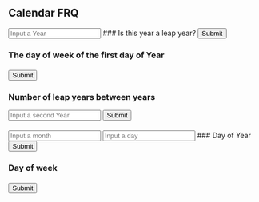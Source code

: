 ## Calendar FRQ

<script>

function getYear(){
    let inputYear = document.getElementById("inputYear").value;
    return inputYear;
}

function getMonth(){
    let inputMonth = document.getElementById("inputMonth").value;
    return inputMonth;
}

function getDay(){
    let inputDay = document.getElementById("inputDay").value;
    return inputDay;
}

function getYear2(){
    let inputYear2 = document.getElementById("inputYear2").value;
    return inputYear2;
}

function isLeapYear(yearParam) {
    
    result = document.getElementById("isLeapYearResult");

    // Fetch data from API
    fetch('https://serafina.tk/api/calendar/isLeapYear/' + yearParam)
    .then(response => response.json())
    .then(data => {

        console.log(data);

        result.innerHTML = "Is " + yearParam + " a leap year: " + data.isLeapYear;

    })
}

function firstDayOfYear(yearParam) {

    result = document.getElementById("theFirstDayOfYear");
    fetch('https://serafina.tk/api/calendar/firstDayOfYear/' + yearParam)
    .then(response => response.json())
    .then(data => {
        
        console.log(data);

        result.innerHTML = "The first day of the year " + yearParam + " was this day of the week: " + data.firstDayOfYear;
    })
}

function dayOfYear(monthParam, dayParam, yearParam) {
    
    result = document.getElementById("dayOfYear");
    valueParam = monthParam + '/' + dayParam + '/' + yearParam;
    // Fetch data from API
    fetch('https://serafina.tk/api/calendar/dayOfYear/' + valueParam)
    .then(response => response.json())
    .then(data => {

        console.log(data);

        result.innerHTML = "What day of the year is the date " + monthParam+ "/"+ dayParam+ "/"+ yearParam+ "?  "  + data.dayOfYear;

    })
}

function numberOfLeapYears(yearParam, year2Param) {
    
    result = document.getElementById("numberOfLeapYears");

    // Fetch data from API
    fetch('https://serafina.tk/api/calendar/numberOfLeapYears/' + yearParam+ '/' +year2Param)
    .then(response => response.json())
    .then(data => {

        console.log(data);

        result.innerHTML = "How many leap years are between " + yearParam + " and " +year2Param +"? " +data.numberOfLeapYears;

    })
}


function dayOfWeek(monthParam,dayParam, yearParam) {
    
    result = document.getElementById("dayOfWeek");
    valueParam = monthParam + '/' + dayParam + '/' + yearParam;
    
    // Fetch data from API
    fetch('https://serafina.tk/api/calendar/dayOfWeek/' +valueParam)
    .then(response => response.json())
    .then(data => {

        console.log(data);

        result.innerHTML = "What day of the week is the date " + monthParam+ "/"+ dayParam+ "/"+ yearParam+ "?  "+ data.dayOfWeek;

    })
}
</script>

<input id="inputYear" placeholder="Input a Year">
### Is this year a leap year?
<button onclick="isLeapYear(getYear())">Submit</button>
<p id="isLeapYearResult"></p>

### The day of week of the first day of Year 
<button onclick="firstDayOfYear(getYear())">Submit</button>
<p id="theFirstDayOfYear"></p>

### Number of leap years between years
<input id="inputYear2" placeholder="Input a second Year">
<button onclick="numberOfLeapYears(getYear(),getYear2())">Submit</button>
<p id="numberOfLeapYears"></p>

<input id="inputMonth" placeholder="Input a month">
<input id="inputDay" placeholder="Input a day">
### Day of Year
<button onclick="dayOfYear(getMonth(),getDay(), getYear())">Submit</button>
<p id="dayOfYear"></p>


### Day of week
<button onclick="dayOfWeek(getMonth(),getDay(), getYear())">Submit</button>
<p id="dayOfWeek"></p>

<style> 


p {
  font-size: 20px;
  color: white;
}
</style>